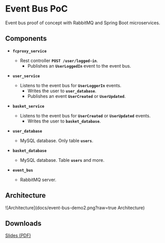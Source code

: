 # Event Bus PoC

Event bus proof of concept with RabbitMQ and Spring Boot microservices. 

## Components

* **`fcproxy_service`**

    * Rest controller **`POST /user/logged-in`**.
        * Publishes an **`UserLoggedIn`** event to the event bus.

* **`user_service`**

    * Listens to the event bus for **`UserLoggerIn`** events.
        * Writes the user to **`user_database`**.
        * Publishes an event **`UserCreated`** or **`UserUpdated`**.

* **`basket_service`**

    * Listens to the event bus for **`UserCreated`** or **`UserUpdated`** events.
        * Writes the user to **`basket_database`**.

* **`user_database`**

    * MySQL database. Only table **`users`**.

* **`basket_database`**

    * MySQL database. Table **`users`** and more.

* **`event_bus`**

    * RabbitMQ server.

## Architecture

![Architecture](docs/event-bus-demo2.png?raw=true Architecture)

## Downloads

[Slides (PDF)](docs/event-bus-slides.pdf)
